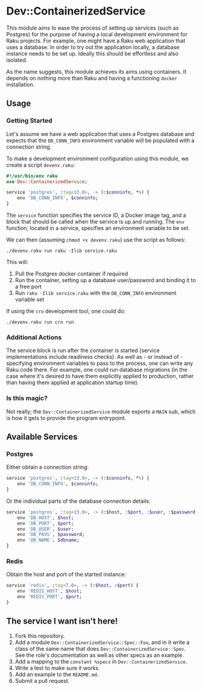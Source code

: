 # Dev::ContainerizedService

This module aims to ease the process of setting up services (such as Postgres)
for the purpose of having a local development environment for Raku projects.
For example, one might have a Raku web application that uses a database. In
order to try out the application locally, a database instance needs to be set
up. Ideally this should be effortless and also isolated.

As the name suggests, this module achieves its aims using containers. It
depends on nothing more than Raku and having a functioning `docker`
installation.

## Usage

### Getting Started

Let's assume we have a web application that uses a Postgres database and expects
that the `DB_CONN_INFO` environment variable will be populated with a connection
string.

To make a development environment configuration using this module, we create a
script `devenv.raku`:

```raku
#!/usr/bin/env raku
use Dev::ContainerizedService;

service 'postgres', :tag<13.0>, -> (:$conninfo, *%) {
    env 'DB_CONN_INFO', $conninfo;
}
```

The `service` function specifies the service ID, a Docker image tag, and a block that
should be called when the service is up and running. The `env` function, located in a
service, specifies an environment variable to be set.

We can then (assuming `chmod +x devenv.raku`) use the script as follows:

```
./devenv.raku run raku -Ilib service.raku
```

This will:

1. Pull the Postgres docker container if required
2. Run the container, setting up a database user/password and binding it to a free
   port
3. Run `raku -Ilib service.raku` with the `DB_CONN_INFO` environment variable set

If using the `cro` development tool, one could do:

```
./devenv.raku run cro run
```

### Additional Actions

The service block is run after the container is started (service implementations
include readiness checks). As well as - or instead of - specifying environment
variables to pass to the process, one can write any Raku code there. For
example, one could run database migrations (in the case where it's desired to
have them explicitly applied to production, rather than having them applied at
application startup time).

### Is this magic?

Not really; the `Dev::ContainerizedService` module exports a `MAIN` sub, which is
how it gets to provide the program entrypoint.

## Available Services

### Postgres

Either obtain a connection string:

```raku
service 'postgres', :tag<13.0>, -> (:$conninfo, *%) {
    env 'DB_CONN_INFO', $conninfo;
}
```

Or the individual parts of the database connection details:

```raku
service 'postgres', :tag<13.0>, -> (:$host, :$port, :$user, :$password, :$dbname, *%) {
    env 'DB_HOST', $host;
    env 'DB_PORT', $port;
    env 'DB_USER', $user;
    env 'DB_PASS', $password;
    env 'DB_NAME', $dbname;
}
```

### Redis

Obtain the host and port of the started instance:

```raku
service 'redis', :tag<7.0>, -> (:$host, :$port) {
    env 'REDIS_HOST', $host;
    env 'REDIS_PORT', $port;
}
```

## The service I want isn't here!

1. Fork this repository.
2. Add a module `Dev::ContainerizedService::Spec::Foo`, and in it write a
   class of the same name that does `Dev::ContainerizedService::Spec`. See
   the role's documentation as well as other specs as an example.
3. Add a mapping to the `constant %specs` in `Dev::ContainerizedService`.
4. Write a test to make sure it works.
5. Add an example to the `README.md`.
6. Submit a pull request.
